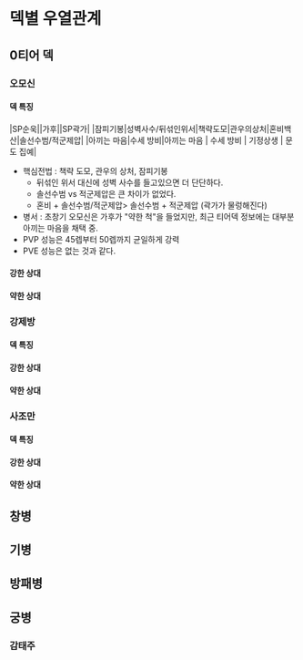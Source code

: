 # 덱별 우열관계

## 0티어 덱

### 오모신

#### 덱 특징

|SP순욱||가후||SP곽가|
|잠피기봉|성벽사수/뒤섞인위서|책략도모|관우의상처|혼비백산|솔선수범/적군제압|
|아끼는 마음|수세 방비|아끼는 마음 | 수세 방비 | 기정상생 | 문도 집예|

* 핵심전법 : 책략 도모, 관우의 상처, 잠피기봉
    * 뒤섞인 위서 대신에 성벽 사수를 들고있으면 더 단단하다.
    * 솔선수범 vs 적군제압은 큰 차이가 없었다.
    * 혼비 + 솔선수범/적군제압> 솔선수범 + 적군제압 (곽가가 물렁해진다)
* 병서 : 초창기 오모신은 가후가 "약한 척"을 들었지만, 최근 티어덱 정보에는 대부분 아끼는 마음을 채택 중.
* PVP 성능은 45렙부터 50렙까지 균일하게 강력
* PVE 성능은 없는 것과 같다.

#### 강한 상대

#### 약한 상대

### 강제방

#### 덱 특징

#### 강한 상대

#### 약한 상대

### 사조만

#### 덱 특징

#### 강한 상대

#### 약한 상대

## 창병



## 기병

## 방패병

## 궁병

### 감태주